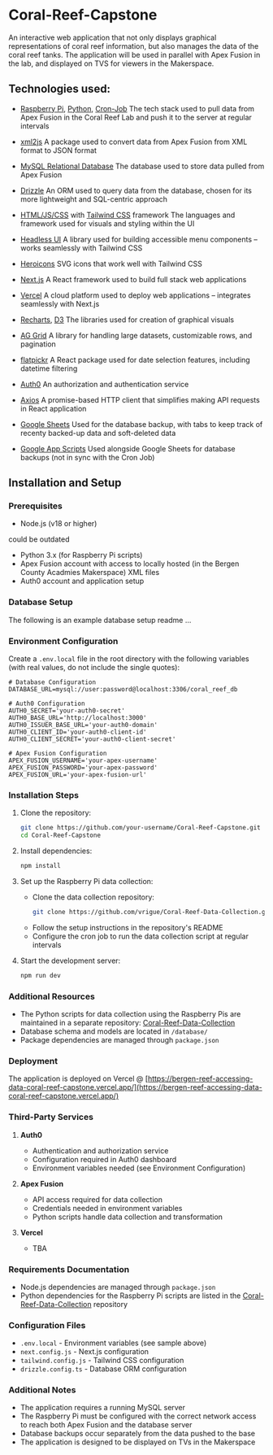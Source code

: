 # Coral-Reef-Capstone

An interactive web application that not only displays graphical representations of coral reef information, but also manages the data of the coral reef tanks. The application will be used in parallel with Apex Fusion in the lab, and displayed on TVS for viewers in the Makerspace. 

## Technologies used:

- [Raspberry Pi](https://www.raspberrypi.org/), [Python](https://www.python.org/), [Cron-Job](https://cron-job.org/)
    The tech stack used to pull data from Apex Fusion in the Coral Reef Lab and push it to the server at regular intervals

- [xml2js](https://www.npmjs.com/package/xml2js)
    A package used to convert data from Apex Fusion from XML format to JSON format

- [MySQL Relational Database](https://www.mysql.com/)
    The database used to store data pulled from Apex Fusion 

- [Drizzle](https://orm.drizzle.team/)
    An ORM used to query data from the database, chosen for its more lightweight and SQL-centric approach

- [HTML/JS/CSS](https://developer.mozilla.org/en-US/docs/Web/HTML) with [Tailwind CSS](https://tailwindcss.com/) framework
    The languages and framework used for visuals and styling within the UI

- [Headless UI](https://headlessui.dev/)
    A library used for building accessible menu components – works seamlessly with Tailwind CSS

- [Heroicons](https://heroicons.com/)
    SVG icons that work well with Tailwind CSS

- [Next.js](https://nextjs.org/)
    A React framework used to build full stack web applications

- [Vercel](https://vercel.com/)
    A cloud platform used to deploy web applications – integrates seamlessly with Next.js
    
- [Recharts](https://recharts.org/), [D3](https://d3js.org/)
    The libraries used for creation of graphical visuals

- [AG Grid](https://www.ag-grid.com/)
    A library for handling large datasets, customizable rows, and pagination

- [flatpickr](https://reactdatepicker.com/)
    A React package used for date selection features, including datetime filtering
    
- [Auth0](https://auth0.com/)
    An authorization and authentication service

- [Axios](https://www.npmjs.com/package/axios)
    A promise-based HTTP client that simplifies making API requests in React application

- [Google Sheets](https://workspace.google.com/products/sheets/)
    Used for the database backup, with tabs to keep track of recenty backed-up data and soft-deleted data

- [Google App Scripts](https://developers.google.com/apps-script)
    Used alongside Google Sheets for database backups (not in sync with the Cron Job)

## Installation and Setup

### Prerequisites
- Node.js (v18 or higher)
<!-- - MySQL Server  --> could be outdated
- Python 3.x (for Raspberry Pi scripts)
- Apex Fusion account with access to locally hosted (in the Bergen County Acadmies Makerspace) XML files
- Auth0 account and application setup

### Database Setup
The following is an example database setup readme ...
<!-- The project uses a MySQL database. Since the school-issued MySQL databases will be taken down, you'll need to:

1. Export the database schema and data:
   - The database schema can be found in `/database/schema.sql`
   - Use MySQL Workbench or command line to export the DDL:
   ```bash
   mysqldump -u [username] -p [database_name] > database_backup.sql
   ```

2. Import to your local MySQL server:
   ```bash
   mysql -u [username] -p [database_name] < database_backup.sql
   ``` -->

### Environment Configuration
Create a `.env.local` file in the root directory with the following variables (with real values, do not include the single quotes):
```env
# Database Configuration
DATABASE_URL=mysql://user:password@localhost:3306/coral_reef_db

# Auth0 Configuration
AUTH0_SECRET='your-auth0-secret'
AUTH0_BASE_URL='http://localhost:3000'
AUTH0_ISSUER_BASE_URL='your-auth0-domain'
AUTH0_CLIENT_ID='your-auth0-client-id'
AUTH0_CLIENT_SECRET='your-auth0-client-secret'

# Apex Fusion Configuration
APEX_FUSION_USERNAME='your-apex-username'
APEX_FUSION_PASSWORD='your-apex-password'
APEX_FUSION_URL='your-apex-fusion-url'
```

### Installation Steps

1. Clone the repository:
   ```bash
   git clone https://github.com/your-username/Coral-Reef-Capstone.git
   cd Coral-Reef-Capstone
   ```

2. Install dependencies:
   ```bash
   npm install
   ```

3. Set up the Raspberry Pi data collection:
   - Clone the data collection repository:
     ```bash
     git clone https://github.com/vrigue/Coral-Reef-Data-Collection.git
     ```
   - Follow the setup instructions in the repository's README
   - Configure the cron job to run the data collection script at regular intervals

4. Start the development server:
   ```bash
   npm run dev
   ```

### Additional Resources
- The Python scripts for data collection using the Raspberry Pis are maintained in a separate repository: [Coral-Reef-Data-Collection](https://github.com/vrigue/Coral-Reef-Data-Collection)
- Database schema and models are located in `/database/`
- Package dependencies are managed through `package.json`

### Deployment
The application is deployed on Vercel @ [https://bergen-reef-accessing-data-coral-reef-capstone.vercel.app/](https://bergen-reef-accessing-data-coral-reef-capstone.vercel.app/)

### Third-Party Services
1. **Auth0**
   - Authentication and authorization service
   - Configuration required in Auth0 dashboard
   - Environment variables needed (see Environment Configuration)

2. **Apex Fusion**
   - API access required for data collection
   - Credentials needed in environment variables
   - Python scripts handle data collection and transformation

3. **Vercel**
   - TBA

### Requirements Documentation
- Node.js dependencies are managed through `package.json`
- Python dependencies for the Raspberry Pi scripts are listed in the [Coral-Reef-Data-Collection](https://github.com/vrigue/Coral-Reef-Data-Collection) repository

### Configuration Files
- `.env.local` - Environment variables (see sample above)
- `next.config.js` - Next.js configuration
- `tailwind.config.js` - Tailwind CSS configuration
- `drizzle.config.ts` - Database ORM configuration

### Additional Notes
- The application requires a running MySQL server
- The Raspberry Pi must be configured with the correct network access to reach both Apex Fusion and the database server
- Database backups occur separately from the data pushed to the base
- The application is designed to be displayed on TVs in the Makerspace